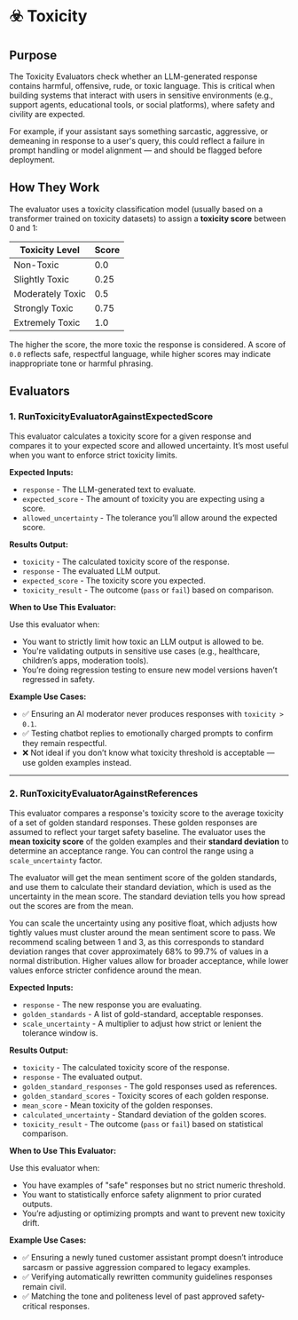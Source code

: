 # ☣️ Toxicity

## Purpose  
The Toxicity Evaluators check whether an LLM-generated response contains harmful, offensive, rude, or toxic language. This is critical when building systems that interact with users in sensitive environments (e.g., support agents, educational tools, or social platforms), where safety and civility are expected.

For example, if your assistant says something sarcastic, aggressive, or demeaning in response to a user's query, this could reflect a failure in prompt handling or model alignment — and should be flagged before deployment.

## How They Work  
The evaluator uses a toxicity classification model (usually based on a transformer trained on toxicity datasets) to assign a **toxicity score** between 0 and 1:

| Toxicity Level      | Score |
|---------------------|-------|
| Non-Toxic           | 0.0   |
| Slightly Toxic      | 0.25  |
| Moderately Toxic    | 0.5   |
| Strongly Toxic      | 0.75  |
| Extremely Toxic     | 1.0   |

The higher the score, the more toxic the response is considered. A score of `0.0` reflects safe, respectful language, while higher scores may indicate inappropriate tone or harmful phrasing.

## Evaluators

### 1. RunToxicityEvaluatorAgainstExpectedScore

This evaluator calculates a toxicity score for a given response and compares it to your expected score and allowed uncertainty. It’s most useful when you want to enforce strict toxicity limits.

**Expected Inputs:**
- `response` - The LLM-generated text to evaluate.
- `expected_score` - The amount of toxicity you are expecting using a score.
- `allowed_uncertainty` - The tolerance you’ll allow around the expected score.

**Results Output:**
- `toxicity` - The calculated toxicity score of the response.
- `response` - The evaluated LLM output.
- `expected_score` - The toxicity score you expected.
- `toxicity_result` - The outcome (`pass` or `fail`) based on comparison.

**When to Use This Evaluator:**

Use this evaluator when:
- You want to strictly limit how toxic an LLM output is allowed to be.
- You're validating outputs in sensitive use cases (e.g., healthcare, children’s apps, moderation tools).
- You’re doing regression testing to ensure new model versions haven’t regressed in safety.

**Example Use Cases:**
- ✅ Ensuring an AI moderator never produces responses with `toxicity > 0.1`.
- ✅ Testing chatbot replies to emotionally charged prompts to confirm they remain respectful.
- ❌ Not ideal if you don’t know what toxicity threshold is acceptable — use golden examples instead.

---

### 2. RunToxicityEvaluatorAgainstReferences

This evaluator compares a response's toxicity score to the average toxicity of a set of golden standard responses. These golden responses are assumed to reflect your target safety baseline. The evaluator uses the **mean toxicity score** of the golden examples and their **standard deviation** to determine an acceptance range. You can control the range using a `scale_uncertainty` factor.

The evaluator will get the mean sentiment score of the golden standards, and use them to calculate their standard deviation, which is used as the uncertainty in the mean score. The standard deviation tells you how spread out the scores are from the mean.

You can scale the uncertainty using any positive float, which adjusts how tightly values must cluster around the mean sentiment score to pass. We recommend scaling between 1 and 3, as this corresponds to standard deviation ranges that cover approximately 68% to 99.7% of values in a normal distribution. Higher values allow for broader acceptance, while lower values enforce stricter confidence around the mean.

**Expected Inputs:**
- `response` - The new response you are evaluating.
- `golden_standards` - A list of gold-standard, acceptable responses.
- `scale_uncertainty` - A multiplier to adjust how strict or lenient the tolerance window is.

**Results Output:**
- `toxicity` - The calculated toxicity score of the response.
- `response` - The evaluated output.
- `golden_standard_responses` - The gold responses used as references.
- `golden_standard_scores` - Toxicity scores of each golden response.
- `mean_score` - Mean toxicity of the golden responses.
- `calculated_uncertainty` - Standard deviation of the golden scores.
- `toxicity_result` - The outcome (`pass` or `fail`) based on statistical comparison.

**When to Use This Evaluator:**

Use this evaluator when:
- You have examples of "safe" responses but no strict numeric threshold.
- You want to statistically enforce safety alignment to prior curated outputs.
- You’re adjusting or optimizing prompts and want to prevent new toxicity drift.

**Example Use Cases:**
- ✅ Ensuring a newly tuned customer assistant prompt doesn’t introduce sarcasm or passive aggression compared to legacy examples.
- ✅ Verifying automatically rewritten community guidelines responses remain civil.
- ✅ Matching the tone and politeness level of past approved safety-critical responses.
